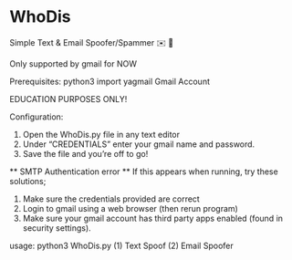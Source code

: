# WhoDis
Simple Text & Email Spoofer/Spammer ✉️ 📱 

Only supported by gmail for NOW 

Prerequisites:
python3
import yagmail 
Gmail Account

EDUCATION PURPOSES ONLY! 

Configuration: 
1. Open the WhoDis.py file in any text editor 
2. Under “CREDENTIALS” enter your gmail name and password. 
3. Save the file and you’re off to go! 


** SMTP Authentication error ** 
If this appears when running, try these solutions; 
1. Make sure the credentials provided are correct 
2. Login to gmail using a web browser (then rerun program)
3. Make sure your gmail account has third party apps enabled (found in security settings).

usage: python3 WhoDis.py
(1) Text Spoof
(2) Email Spoofer

